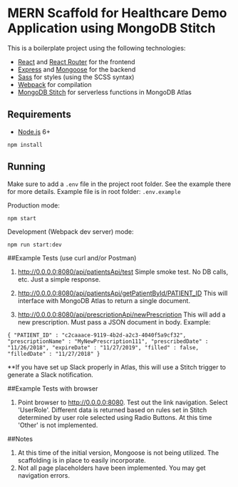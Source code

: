 # MERN Scaffold for Healthcare Demo Application using MongoDB Stitch

This is a boilerplate project using the following technologies:
- [React](https://facebook.github.io/react/) and [React Router](https://reacttraining.com/react-router/) for the frontend
- [Express](http://expressjs.com/) and [Mongoose](http://mongoosejs.com/) for the backend
- [Sass](http://sass-lang.com/) for styles (using the SCSS syntax)
- [Webpack](https://webpack.github.io/) for compilation
- [MongoDB Stitch](https://docs.mongodb.com/stitch/) for serverless functions in MongoDB Atlas


## Requirements

- [Node.js](https://nodejs.org/en/) 6+

```shell
npm install
```


## Running

Make sure to add a `.env` file in the project root folder. See the example there for more details.
Example file is in root folder: `.env.example`

Production mode:

```shell
npm start
```

Development (Webpack dev server) mode:

```shell
npm run start:dev
```

##Example Tests (use curl and/or Postman)
1. http://0.0.0.0:8080/api/patientsApi/test 
Simple smoke test.  No DB calls, etc.  Just a simple response.

2. http://0.0.0.0:8080/api/patientsApi/getPatientById/PATIENT_ID This will interface with MongoDB Atlas to return a single document.

3. http://0.0.0.0:8080/api/prescriptionApi/newPrescription This will add a new prescription.
Must pass a JSON document in body.  Example:

`{
	"PATIENT_ID" : "c2caaace-9119-4b2d-a2c3-4040f5a9cf32",
	"prescriptionName" : "MyNewPrescription111",
	"prescribedDate" : "11/26/2018",
	"expireDate" : "11/27/2019",
	"filled" : false,
	"filledDate" : "11/27/2018"
}
`

**If you have set up Slack properly in Atlas, this will use a Stitch trigger to generate a Slack notification.

##Example Tests with browser
1. Point browser to http://0.0.0.0:8080.  Test out the link navigation.
Select 'UserRole'.  Different data is returned based on rules set in Stitch determined by user role selected using Radio Buttons.  At this time 'Other'  is not implemented.

##Notes
1. At this time of the initial version, Mongoose is not being utilized.  The scaffolding is in place to easily incorporate.
2. Not all page placeholders have been implemented.  You may get navigation errors.

